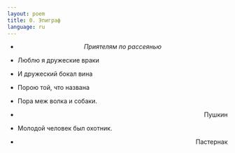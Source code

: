 ```yaml
---
layout: poem
title: 0. Эпиграф
language: ru
---
```


- <p style="text-align:center"><em>Приятелям по рассеянью</em></p>

- Люблю я дружеские враки
- И дружеский бокал вина
- Порою той, что названа
- Пора меж волка и собаки.
- <p style="text-align:right";em>Пушкин</p;/em>
                      
- Молодой человек был охотник.
- <p style="text-align:right";em>Пастернак</p;em>
